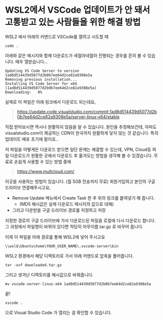 # WSL2에서 VSCode 업데이트가 안 돼서 고통받고 있는 사람들을 위한 해결 방법

WSL2 에서 아래의 커맨드로 VSCode를 열려고 시도할 때
```
code .
```

아래와 같은 메시지와 함께 다운로드가 세월아네월아 진행되는 경우를 흔히 볼 수 있습니다. 매우 열받습니다...
```
Updating VS Code Server to version 1ad8d514439d5077d2b0b7ee64d2ce82a9308e5a
Removing previous installation...
Installing VS Code Server for x64 (1ad8d514439d5077d2b0b7ee64d2ce82a9308e5a)
Downloading:   0%
```

실제로 이 파일은 아래 링크에서 다운로드 되는데요,
> https://update.code.visualstudio.com/commit:1ad8d514439d5077d2b0b7ee64d2ce82a9308e5a/server-linux-x64/stable

직접 받아보시면 역시나 원활하지 않음을 알 수 있습니다.
원인을 추정해보건데, 아마도 visualstudio.com이 제공하는 CDN이 한국까지 원활하게 닿지 않는 것 같습니다. 특히 업데이트 배포 초기에 말이죠..

저 파일을 어떻게든 다운로드 받으면 일단 문제는 해결할 수 있는데, VPN, Cloud등 파일 다운로드가 원활한 곳에서 다운로드 후 옮겨오는 방법을 생각해 볼 수 있겠습니다.
무료로 손쉽게 사용할 수 있는 방법 중에 

> https://www.multcloud.com/

이곳을 사용하는 방법이 있습니다. (월 5GB 전송까지 무료) 회원가입하고 본인의 구글 드라이브 연결해주시고요,

* Remove Update 메뉴에서 Create Task 한 후 위의 링크를 붙여넣기 해 줍니다.
  * (MD5 해시값은 실제 다운로드 메시지의 값으로 대체)
* 그리고 다운받을 구글 드라이브 경로를 지정하고 저장

지정한 경로의 구글 드라이브에 가서 다운로드된 파일을 로컬에 다시 다운로드 합니다.
그 과정에서 파일명이 바뀌어 있다면 적당히 아무이름.tar.gz 로 바꾸어 줍니다.

이제 이 파일을 아래 경로를 통해 WSL2에 넣어 주시고요

```
\\wsl$\Ubuntu\home\YOUR_USER_NAME\.vscode-server\bin
```

WSL2 환경에서 해당 디렉토리로 가서 아래 커맨드로 압축을 풀어줍니다.

```
tar -xvf downloaded.tar.gz
```

그리고 생겨난 디렉토리를 해시값으로 바꿔줍니다.

```
mv vscode-server-linux-x64 1ad8d514439d5077d2b0b7ee64d2ce82a9308e5a
```

끝!

```
vscode .
```

으로 Visual Studio Code 가 열리는 걸 확인할 수 있습니다.
